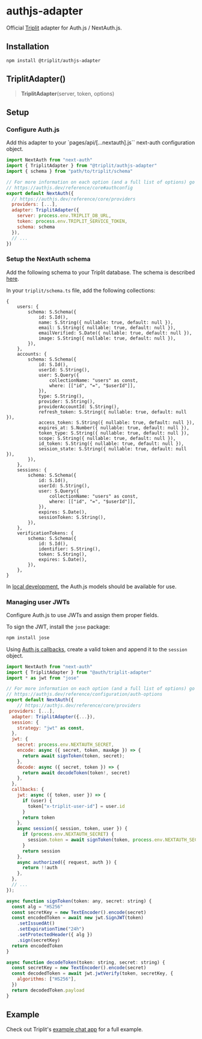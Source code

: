 # authjs-adapter

Official [Triplit](https://triplit.dev) adapter for Auth.js / NextAuth.js.

## Installation

```
npm install @triplit/authjs-adapter
```

## TriplitAdapter()

> **TriplitAdapter**(server, token, options)

## Setup

### Configure Auth.js

Add this adapter to your `pages/api/[...nextauth].js`` next-auth configuration object.

```js title="pages/api/auth/[...nextauth].js"
import NextAuth from "next-auth"
import { TriplitAdapter } from "@triplit/authjs-adapter"
import { schema } from "path/to/triplit/schema"

// For more information on each option (and a full list of options) go to
// https://authjs.dev/reference/core#authconfig
export default NextAuth({
  // https://authjs.dev/reference/core/providers
  providers: [...],
  adapter: TriplitAdapter({
    server: process.env.TRIPLIT_DB_URL,
    token: process.env.TRIPLIT_SERVICE_TOKEN,
    schema: schema
  }),
  // ...
})
```

### Setup the NextAuth schema

Add the following schema to your Triplit database. The schema is described [here](https://authjs.dev/reference/core/adapters#models).

In your `triplit/schema.ts` file, add the following collections:

```
{
    users: {
        schema: S.Schema({
            id: S.Id(),
            name: S.String({ nullable: true, default: null }),
            email: S.String({ nullable: true, default: null }),
            emailVerified: S.Date({ nullable: true, default: null }),
            image: S.String({ nullable: true, default: null }),
        }),
    },
    accounts: {
        schema: S.Schema({
            id: S.Id(),
            userId: S.String(),
            user: S.Query({
                collectionName: "users" as const,
                where: [["id", "=", "$userId"]],
            }),
            type: S.String(),
            provider: S.String(),
            providerAccountId: S.String(),
            refresh_token: S.String({ nullable: true, default: null }),
            access_token: S.String({ nullable: true, default: null }),
            expires_at: S.Number({ nullable: true, default: null }),
            token_type: S.String({ nullable: true, default: null }),
            scope: S.String({ nullable: true, default: null }),
            id_token: S.String({ nullable: true, default: null }),
            session_state: S.String({ nullable: true, default: null }),
        }),
    },
    sessions: {
        schema: S.Schema({
            id: S.Id(),
            userId: S.String(),
            user: S.Query({
                collectionName: "users" as const,
                where: [["id", "=", "$userId"]],
            }),
            expires: S.Date(),
            sessionToken: S.String(),
        }),
    },
    verificationTokens: {
        schema: S.Schema({
            id: S.Id(),
            identifier: S.String(),
            token: S.String(),
            expires: S.Date(),
        }),
    },
}
```

In [local development](https://www.triplit.dev/docs/local-development), the Auth.js models should be available for use.

### Managing user JWTs

Configure Auth.js to use JWTs and assign them proper fields.

To sign the JWT, install the `jose` package:

```bash npm2yarn
npm install jose
```

Using [Auth.js callbacks](https://authjs.dev/reference/core/types#callbacksoptionsp-a), create a valid token and append it to the `session` object.

```js title="pages/api/auth/[...nextauth].js"
import NextAuth from "next-auth"
import { TriplitAdapter } from "@auth/triplit-adapter"
import * as jwt from "jose"

// For more information on each option (and a full list of options) go to
// https://authjs.dev/reference/configuration/auth-options
export default NextAuth({
    // https://authjs.dev/reference/core/providers
 providers: [...],
  adapter: TriplitAdapter({...}),
  session: {
    strategy: "jwt" as const,
  },
  jwt: {
    secret: process.env.NEXTAUTH_SECRET,
    encode: async ({ secret, token, maxAge }) => {
      return await signToken(token, secret);
    },
    decode: async ({ secret, token }) => {
      return await decodeToken(token!, secret)
    },
  },
  callbacks: {
    jwt: async ({ token, user }) => {
      if (user) {
        token["x-triplit-user-id"] = user.id
      }
      return token
    },
    async session({ session, token, user }) {
      if (process.env.NEXTAUTH_SECRET) {
        session.token = await signToken(token, process.env.NEXTAUTH_SECRET)
      }
      return session
    },
    async authorized({ request, auth }) {
      return !!auth
    },
  },
  // ...
});

async function signToken(token: any, secret: string) {
  const alg = "HS256"
  const secretKey = new TextEncoder().encode(secret)
  const encodedToken = await new jwt.SignJWT(token)
    .setIssuedAt()
    .setExpirationTime("24h")
    .setProtectedHeader({ alg })
    .sign(secretKey)
  return encodedToken
}

async function decodeToken(token: string, secret: string) {
  const secretKey = new TextEncoder().encode(secret)
  const decodedToken = await jwt.jwtVerify(token, secretKey, {
    algorithms: ["HS256"],
  })
  return decodedToken.payload
}
```

## Example

Check out Triplit's [example chat app](https://github.com/aspen-cloud/triplit/tree/main/templates/chat-template) for a full example.
